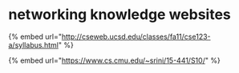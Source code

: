 # networking knowledge websites

{% embed url="http://cseweb.ucsd.edu/classes/fa11/cse123-a/syllabus.html" %}

{% embed url="https://www.cs.cmu.edu/~srini/15-441/S10/" %}



